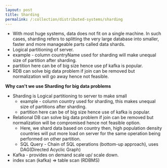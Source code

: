 ```yaml
---
layout: post
title: Sharding
permalink: /:collection/distributed-systems/sharding
---
```


- With most huge systems, data does not fit on a single machine. In such cases, sharding refers to splitting the very large database into smaller, faster and more manageable parts called data shards.
- Logical partitioning of server.
- example - column countryName used for sharding will make unequal size of partition after sharding.
- partition here can be of big size hence use pf kafka is popular.
- RDB can solve big data problem if join can be removed but normalization will go away hence not feasible.

**Why can't we use Sharding for big data problems**
- Sharding is Logical partitioning to server to make small
  - example - column country used for sharding, this makes unequal size of partitions after sharding.
  - partition here can be of big size hence use of kafka is popular.
- Relational DB can solve big data problem if join can be removed but normalization will be compromised hence not feasible option.
  - Here, we shard data based on country then, high population density countries will put more load on server for the same operation being performed on other partition.
  - SQL Query - Chain of SQL operations (bottom-up approach), uses DAG(Directed Acyclic Graph)
- Kafka - provides on demand scale up/ scale down.
- index scan (kafka) => table scan (RDBMS)